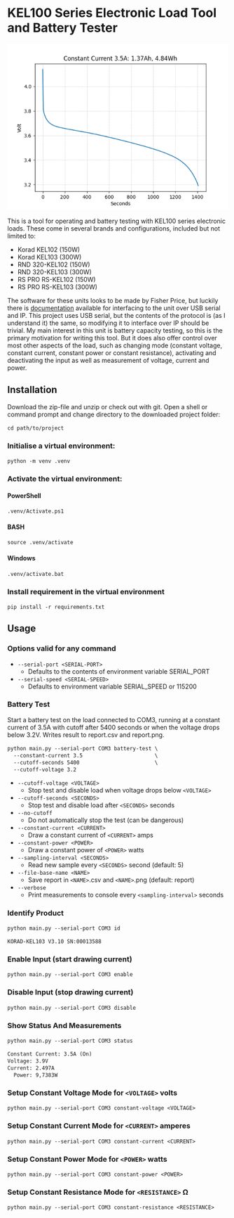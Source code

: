 # KEL100 Series Electronic Load Tool and Battery Tester

![](demo.png)

This is a tool for operating and battery testing with KEL100 series electronic loads. These come in several brands and configurations, included but not limited to:

- Korad KEL102 (150W)
- Korad KEL103 (300W)
- RND 320-KEL102 (150W)
- RND 320-KEL103 (300W)
- RS PRO RS-KEL102 (150W)
- RS PRO RS-KEL103 (300W)

The software for these units looks to be made by Fisher Price, but luckily there is [documentation](serial-protocol.pdf) available for interfacing to the unit over USB serial and IP. This project uses USB serial, but the contents of the protocol is (as I understand it) the same, so modifying it to interface over IP should be trivial. My main interest in this unit is battery capacity testing, so this is the primary motivation for writing this tool. But it does also offer control over most other aspects of the load, such as changing mode (constant voltage, constant current, constant power or constant resistance), activating and deactivating the input as well as measurement of voltage, current and power.

## Installation

Download the zip-file and unzip or check out with git. Open a shell or command prompt and change directory to the downloaded project folder:

```shell
cd path/to/project
```

### Initialise a virtual environment:

```shell
python -m venv .venv
```

### Activate the virtual environment:

#### PowerShell

```shell
.venv/Activate.ps1
```

#### BASH

```shell
source .venv/activate
```

#### Windows

```shell
.venv/activate.bat
```

### Install requirement in the virtual environment

```shell
pip install -r requirements.txt
```

## Usage

### Options valid for any command

- `--serial-port <SERIAL-PORT>`
    - Defaults to the contents of environment variable SERIAL_PORT
- `--serial-speed <SERIAL-SPEED>`
    - Defaults to environment variable SERIAL_SPEED or 115200

### Battery Test

Start a battery test on the load connected to COM3, running at a constant current of 3.5A with cutoff after 5400 seconds or when the voltage drops below 3.2V. Writes result to report.csv and report.png.

```shell
python main.py --serial-port COM3 battery-test \
  --constant-current 3.5                       \
  --cutoff-seconds 5400                        \
  --cutoff-voltage 3.2
```

- `--cutoff-voltage <VOLTAGE>`
    - Stop test and disable load when voltage drops below `<VOLTAGE>`
- `--cutoff-seconds <SECONDS>`
    - Stop test and disable load after `<SECONDS>` seconds
- `--no-cutoff`
    - Do not automatically stop the test (can be dangerous)
- `--constant-current <CURRENT>`
    - Draw a constant current of `<CURRENT>` amps
- `--constant-power <POWER>`
    - Draw a constant power of `<POWER>` watts
- `--sampling-interval <SECONDS>`
    - Read new sample every `<SECONDS>` second (default: 5)
- `--file-base-name <NAME>`
    - Save report in `<NAME>`.csv and `<NAME>`.png (default: report)
- `--verbose`
    - Print measurements to console every `<sampling-interval>` seconds

### Identify Product

```shell
python main.py --serial-port COM3 id
```

```
KORAD-KEL103 V3.10 SN:00013588
```

### Enable Input (start drawing current)

```shell
python main.py --serial-port COM3 enable
```

### Disable Input (stop drawing current)

```shell
python main.py --serial-port COM3 disable
```

### Show Status And Measurements

```shell
python main.py --serial-port COM3 status
```

```
Constant Current: 3.5A (On)
Voltage: 3.9V
Current: 2.497A
  Power: 9,7383W
```

### Setup Constant Voltage Mode for `<VOLTAGE>` volts

```shell
python main.py --serial-port COM3 constant-voltage <VOLTAGE>
```

### Setup Constant Current Mode for `<CURRENT>` amperes

```shell
python main.py --serial-port COM3 constant-current <CURRENT>
```

### Setup Constant Power Mode for `<POWER>` watts

```shell
python main.py --serial-port COM3 constant-power <POWER>
```

### Setup Constant Resistance Mode for `<RESISTANCE>` Ω

```shell
python main.py --serial-port COM3 constant-resistance <RESISTANCE>
```

